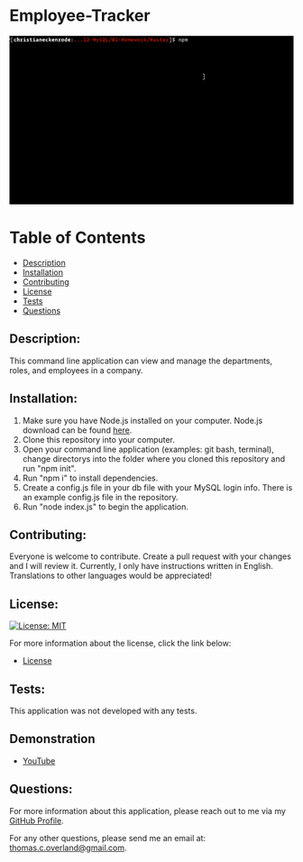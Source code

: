 # Employee-Tracker

![Demonstration of Application](https://github.com/TomOverland/Employee-Tracker/blob/master/Assets/employee-tracker.gif)

# Table of Contents

- [Description](#description)
- [Installation](#installation)
- [Contributing](#contributing)
- [License](#license)
- [Tests](#tests)
- [Questions](#questions)

## Description:

This command line application can view and manage the departments, roles, and employees in a company.  

## Installation:

1.  Make sure you have Node.js installed on your computer. Node.js download can be found [here](https://nodejs.org/en/).
2.  Clone this repository into your computer.  
3.  Open your command line application (examples: git bash, terminal), change directorys into the folder where you cloned this repository and run "npm init".  
4.  Run "npm i" to install dependencies.  
5.  Create a config.js file in your db file with your MySQL login info. There is an example config.js file in the repository.  
6.  Run "node index.js" to begin the application.  

## Contributing:

Everyone is welcome to contribute. Create a pull request with your changes and I will review it. Currently, I only have instructions written in English. Translations to other languages would be appreciated!

## License:

[![License: MIT](https://img.shields.io/badge/License-MIT-yellow.svg)](https://opensource.org/licenses/MIT)

For more information about the license, click the link below:

- [License](https://opensource.org/licenses/)

## Tests:

This application was not developed with any tests.

## Demonstration

- [YouTube](https://youtu.be/1tsCjtj8STc)

## Questions:

For more information about this application, please reach out to me via my [GitHub Profile](https://github.com/TomOverland).

For any other questions, please send me an email at: thomas.c.overland@gmail.com.
